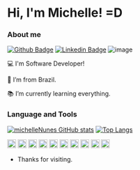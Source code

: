 

# Hi, I'm Michelle! =D


### About me

[![Github Badge](https://img.shields.io/badge/-Github-000?style=flat-square&logo=Github&logoColor=white&link=https://github.com/michelleNunes)](https://github.com/michelleNunes)
[![Linkedin Badge](https://img.shields.io/badge/-LinkedIn-blue?style=flat-square&logo=Linkedin&logoColor=white&link=https://www.linkedin.com/in/michellenunesoliveira)](https://www.linkedin.com/in/michellenunesoliveira)
![image](https://img.shields.io/badge/Microsoft_Outlook-0078D4?style=flat-square&logo=microsoft-outlook&logoColor=white&link=michelle.n.oliveira@hotmail.com.br)

:computer: I'm Software Developer!

:house_with_garden: I’m from Brazil.

:books: I’m currently learning everything.

### Language and Tools

[![michelleNunes GitHub stats](https://github-readme-stats.vercel.app/api?username=michelleNunes&theme=dracula&show_icons=true)](https://github.com/michelleNunes/github-readme-stats)
[![Top Langs](https://github-readme-stats.vercel.app/api/top-langs/?username=michelleNunes&layout=compact&theme=dracula)](https://github.com/michelleNunes/github-readme-stats)


<code><img height="20" src="https://img.shields.io/badge/Java-ED8B00?style=for-the-badge&logo=java&logoColor=white"></code>
<code><img height="20" src="https://img.shields.io/badge/Python-FFD43B?style=for-the-badge&logo=python&logoColor=darkgreen"></code>
<code><img height="20" src="https://img.shields.io/badge/C%2B%2B-00599C?style=for-the-badge&logo=c%2B%2B&logoColor=white"></code>
<code><img height="20" src="https://img.shields.io/badge/MySQL-00000F?style=for-the-badge&logo=mysql&logoColor=white"></code>
<code><img height="20" src="https://img.shields.io/badge/MongoDB-white?style=for-the-badge&logo=mongodb&logoColor=4EA94B"></code>
<code><img height="20" src="https://img.shields.io/badge/React_Native-20232A?style=for-the-badge&logo=react&logoColor=61DAFB"></code>
<code><img height="20" src="https://img.shields.io/badge/Node.js-339933?style=for-the-badge&logo=nodedotjs&logoColor=white"></code>
<code><img height="20" src="https://img.shields.io/badge/React-20232A?style=for-the-badge&logo=react&logoColor=61DAFB"></code>
<code><img height="20" src="https://img.shields.io/badge/Vue.js-35495E?style=for-the-badge&logo=vuedotjs&logoColor=4FC08D"></code>
<code><img height="20" src="https://img.shields.io/badge/Jira-0052CC?style=for-the-badge&logo=Jira&logoColor=white"></code>

- Thanks for visiting.


